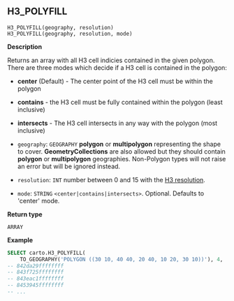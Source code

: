 ## H3_POLYFILL

```sql:signature
H3_POLYFILL(geography, resolution)  
H3_POLYFILL(geography, resolution, mode)
```

**Description**

Returns an array with all H3 cell indicies contained in the given polygon. There are three modes which decide if a H3 cell is contained in the polygon:  

- **center** (Default) - The center point of the H3 cell must be within the polygon
- **contains** - the H3 cell must be fully contained within the polygon (least inclusive)
- **intersects** - The H3 cell intersects in any way with the polygon (most inclusive)

- `geography`: `GEOGRAPHY` **polygon** or **multipolygon** representing the shape to cover. **GeometryCollections** are also allowed but they should contain **polygon** or **multipolygon** geographies. Non-Polygon types will not raise an error but will be ignored instead.
- `resolution`: `INT` number between 0 and 15 with the [H3 resolution](https://h3geo.org/docs/core-library/restable).
- `mode`: `STRING` `<center|contains|intersects>`. Optional. Defaults to 'center' mode.

**Return type**

`ARRAY`

**Example**

```sql
SELECT carto.H3_POLYFILL(
    TO_GEOGRAPHY('POLYGON ((30 10, 40 40, 20 40, 10 20, 30 10))'), 4, 'center');
-- 842da29ffffffff
-- 843f725ffffffff
-- 843eac1ffffffff
-- 8453945ffffffff
-- ...
```
